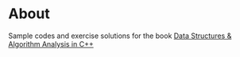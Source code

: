 About
=====

Sample codes and exercise solutions for the book [Data Structures & Algorithm Analysis in C++](https://people.cs.vt.edu/shaffer/Book/)